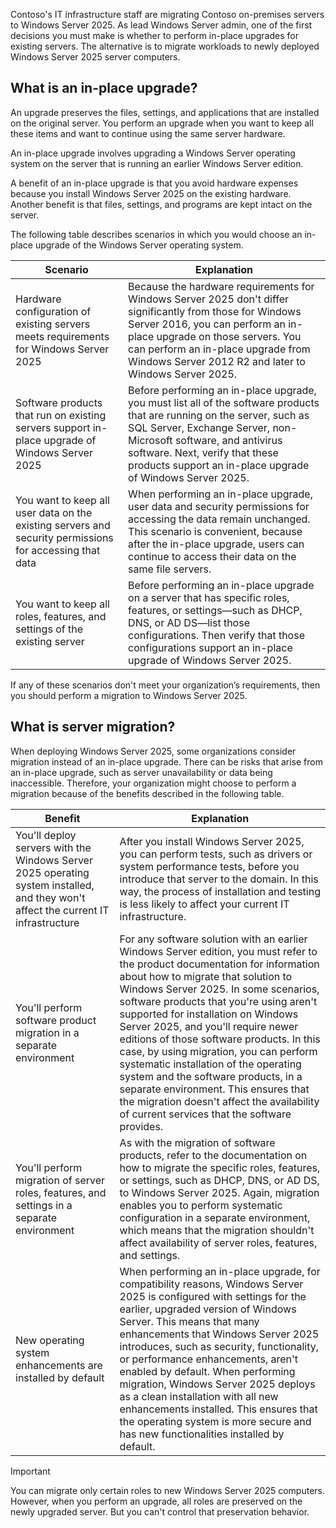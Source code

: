 Contoso's IT infrastructure staff are migrating Contoso on-premises servers to Windows Server 2025. As lead Windows Server admin, one of the first decisions you must make is whether to perform in-place upgrades for existing servers. The alternative is to migrate workloads to newly deployed Windows Server 2025 server computers.

## What is an in-place upgrade?

An upgrade preserves the files, settings, and applications that are installed on the original server. You perform an upgrade when you want to keep all these items and want to continue using the same server hardware.

An in-place upgrade involves upgrading a Windows Server operating system on the server that is running an earlier Windows Server edition.

A benefit of an in-place upgrade is that you avoid hardware expenses because you install Windows Server 2025 on the existing hardware. Another benefit is that files, settings, and programs are kept intact on the server.  

The following table describes scenarios in which you would choose an in-place upgrade of the Windows Server operating system.

| Scenario                                                     | Explanation                                                  |
| ------------------------------------------------------------ | ------------------------------------------------------------ |
| Hardware configuration of existing servers meets  requirements for Windows Server 2025 | Because the hardware requirements for Windows Server 2025 don't differ significantly from those for Windows Server 2016, you can  perform an in-place upgrade on those servers. You can perform an in-place upgrade from Windows Server 2012 R2 and later to Windows Server 2025. |
| Software products that run on existing servers support in-place upgrade of Windows Server 2025 | Before performing an in-place upgrade, you must list all of the software products that are running on the server, such as SQL Server, Exchange Server, non-Microsoft software, and antivirus software. Next, verify that these products support an in-place upgrade of Windows Server 2025. |
| You want to keep all user data on the existing servers and security permissions for accessing that data | When performing an in-place upgrade, user data and security permissions for accessing the data remain unchanged. This scenario is convenient, because after the in-place upgrade, users can continue to access their data on the same file servers. |
| You want to keep all roles, features, and settings of the existing server | Before performing an in-place upgrade on a server that has specific roles, features, or settings—such as DHCP, DNS, or AD DS—list those configurations. Then verify that those configurations support an in-place upgrade of Windows Server 2025. |

If any of these scenarios don't meet your organization’s requirements, then you should perform a migration to Windows Server 2025.

## What is server migration?

When deploying Windows Server 2025, some organizations consider migration instead of an in-place upgrade. There can be risks that arise from an in-place upgrade, such as server unavailability or data being inaccessible. Therefore, your organization might choose to perform a migration because of the benefits described in the following table.

| Benefit                                                      | Explanation                                                  |
| ------------------------------------------------------------ | ------------------------------------------------------------ |
| You'll deploy servers with the Windows Server 2025 operating system installed, and they won't affect the current IT infrastructure | After you install Windows Server 2025, you can perform tests, such as drivers or system performance tests, before you introduce that server to the domain. In this way, the process of installation and testing is less likely to affect your current IT infrastructure. |
| You'll perform software product migration in a separate environment | For any software solution with an earlier Windows Server edition, you must refer to the product documentation for information about how to migrate that solution to Windows Server 2025. In some scenarios, software products that you're using aren't supported for installation on Windows Server 2025, and you'll require newer editions of those software products. In this case, by using migration, you can perform systematic installation of the operating system and the software products, in a separate environment. This ensures that the migration doesn't affect the availability of current services that the software provides. |
| You'll perform migration of server roles, features, and settings in a separate environment | As with the migration of software products, refer to the documentation on how to migrate the specific roles, features, or settings, such as DHCP, DNS, or AD DS, to Windows Server 2025. Again, migration enables you to perform systematic configuration in a separate environment, which means that the migration shouldn't affect availability of server roles, features, and settings. |
| New operating system enhancements are installed by default   | When performing an in-place upgrade, for compatibility reasons, Windows Server 2025 is configured with settings for the earlier, upgraded version of Windows Server. This means that many enhancements that Windows Server 2025 introduces, such as security, functionality, or performance enhancements, aren't enabled by default. When performing migration, Windows Server 2025 deploys as a clean installation with all new enhancements installed. This ensures that the operating system is more secure and has new functionalities installed by default. |

> [!IMPORTANT]
> You can migrate only certain roles to new Windows Server 2025 computers. However, when you perform an upgrade, all roles are preserved on the newly upgraded server. But you can't control that preservation behavior.
